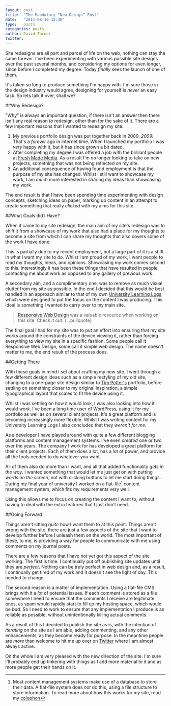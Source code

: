 ```yaml
---
layout: post
title:  "The Mandatory “New Design” Post"
date:   "2011-08-10 12:40"
type:   posts
categories: posts
author: David Turner
twitter:
---
```

Site redesigns are all part and parcel of life on the web, nothing can stay the same forever. I've been experimenting with various possible site designs over the past several months, and considering my options for even longer, since before I completed my degree. Today *finally* sees the launch of one of them.

It's taken so long to produce something I'm happy with. I'm sure those in the design industry would agree, designing for yourself is *never* an easy task. So lets talk it over, shall we?

##Why Redesign?

"Why" is always an important question, if there isn't an answer then there isn't any real reason *to* redesign, other than for the sake of it. There are a few important reasons that I wanted to redesign my site:

1. My previous portfolio design was put together back in 2009. *2009!* That's a *forever* ago in internet time. When I launched my portfolio I was *very* happy with it, but it has since grown a bit dated.
2. After completing my degree I was offered a job with the brilliant people at [Fresh Made Media][]. As a result I'm no longer looking to take on new projects, something that was not being reflected on my site.
3. An additional consequence of having found employment is that the purpose of my site has changed. Whilst I still want to showcase my work, I am *much* more interested in sharing my ideas than showcasing my work.

The end result is that I have been spending time experimenting with design concepts, sketching ideas on paper, marking up content in an attempt to create something that really *clicked* with my aims for this site.

##What Goals did I Have?

When it came to my site redesign, the main aim of my site's redesign was to shift it from a showcase of my work that also had a place for my thoughts to become a site from which I can share my thoughts that also covers some of the work I have done.

This is partially due to my recent employment, but a large part of it is a shift in what I want my site to *do*. Whilst I am proud of my work, I want people to read my thoughts, ideas, and opinions. Showcasing my work comes second to this. Interestingly it has been these things that have resulted in people contacting me about work as opposed to any gallery of previous work.

A secondary aim, and a complimentary one, was to remove as much visual clutter from my site as possible. In the end I decided that this would be best handled in an approach similar to that of my own [University Learning Logs][1] which were designed to put the focus on the content I was producing. This ideal is something I wanted to carry over to my main site.

> [Responsive Web Design][2] was a valuable resource when working on this site. Check it out.
{: .pullquote}

The final goal I had for my site was to put an effort into ensuring that my site works around the constraints of the device viewing it, rather than forcing everything to view my site in a specific fashion. Some people call it Responsive Web Design, some call it simple web design. The name doesn't matter to me, the end result of the process does.

##Getting There

With these goals in mind I set about crafting my new site. I went through a few different design ideas such as a simple restyling of my old site, changing to a one-page site design similar to [Tim Potter's][3] portfolio, before settling on something closer to my original inspiration, a simple typographical layout that scales to fit the device using it.

Whilst I was settling on how it would look, I was also looking into how it would *work*. I've been a long time user of WordPress, using it for my portfolio as well as on several client projects. It's a great platform and is becoming increasingly more flexible. Whilst I was writing content for my University Learning Logs I also concluded that they *weren't for me*.

As a developer I have played around with quite a few different blogging platforms and content management systems. I've even *created* one or two over the years. The company I work for has developed a great platform for their client projects. Each of them does a lot, has a lot of power, and provide all the tools needed to do whatever you want.

All of them also do more than I want, and all that added functionality *gets in the way*. I wanted something that would let me just get on with putting *words on the screen*, not with clicking buttons to let me start doing things. During my final year of university I worked on a flat-file[^1] content management system, which fits my requirements very well.

Using this allows me to focus on creating the content I want to, without having to deal with the extra features that I just don't need.

##Going Forward

Things aren't sitting *quite* how I want them to at this point. Things aren't wrong with the site, there are just a few aspects of the site that I want to develop further before I unleash them on the world. The most important of these, to me, is providing a way for people to communicate with me using comments on my journal posts.

There are a few reasons that I have not yet got this aspect of the site working. The first is time. I continually put off publishing site updates until they are *perfect*. Nothing can be truly perfect in web design and, as a result, I continually get tired of my work and it doesn't see the light of day. This needed to change.

The second reason is a matter of implementation. Using a flat-file CMS brings with it a *lot* of potential issues. If each comment is stored as a file somewhere I need to ensure that the comments I receive are legitimate ones, as spam would rapidly start to fill up my hosting space, which would be *bad*. So I need to work to ensure that any implementation I produce is as reliable as possible, without unintentionally killing actual comments.

As a result of this I decided to publish the site as is, with the intention of *iterating* on the site as I am able, adding commenting, and any other enhancements, as they become ready for purpose. In the meantime people are *more* than welcome to hit me up over on [Twitter][] where I am almost always active.

On the whole I am very pleased with the new direction of the site. I'm sure I'll probably end up tinkering with things as I add more material to it and as more people get their hands on it.

[0]: /the-mandatory-new-design-post/
[1]: http://uni.davidturner.name/
[2]: http://www.abookapart.com/products/responsive-web-design
[3]: http://tejpotter.com/

[Fresh Made Media]: http://www.freshmademedia.co.uk/
[colophon]: /colophon/
[Twitter]: http://twitter.com/HerrWulf

[^1]: Most content management systems make use of a database to store their data. A flat-file system does *not* do this, using a file structure to store information. To read more about how this works for my site, read my [colophon][]